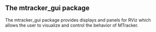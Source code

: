 ## The mtracker_gui package

The mtracker_gui package provides displays and panels for RViz which allows the user to visualize and control the behavior of MTracker.


